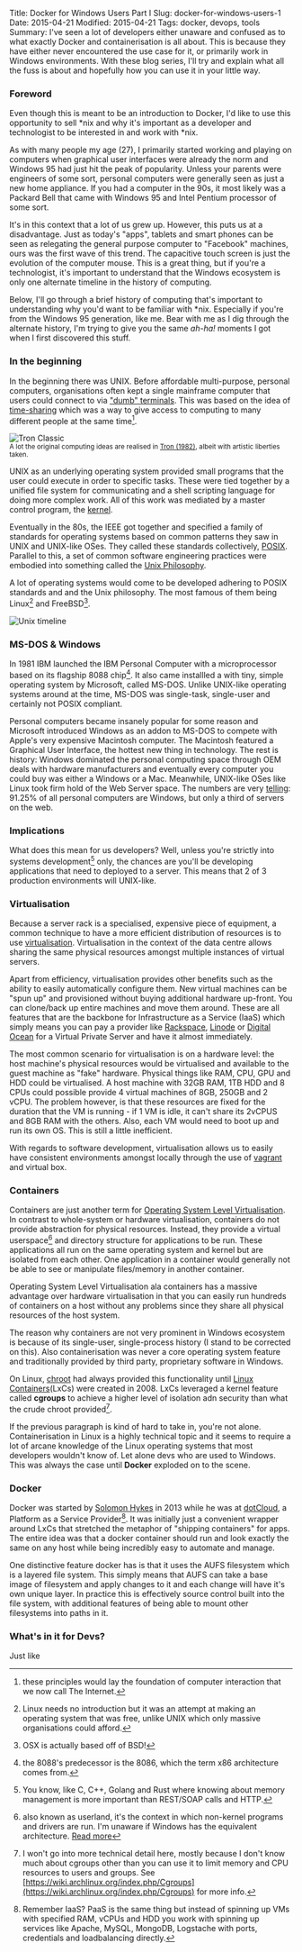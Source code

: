 Title: Docker for Windows Users Part I
Slug: docker-for-windows-users-1
Date: 2015-04-21
Modified: 2015-04-21
Tags: docker, devops, tools
Summary: I've seen a lot of developers either unaware and confused as to what exactly Docker and containerisation is all about. This is because they have either never encountered the use case for it, or primarily work in Windows environments. With these blog series, I'll try and explain what all the fuss is about and hopefully how you can use it in your little way.

### Foreword

Even though this is meant to be an introduction to Docker, I'd like to use this opportunity to sell *nix and why it's important as a developer and technologist to be interested in and work with *nix.

As with many people my age (27), I primarily started working and playing on computers when graphical user interfaces were already the norm and Windows 95 had just hit the peak of popularity. Unless your parents were engineers of some sort, personal computers were generally seen as just a new home appliance. If you had a computer in the 90s, it most likely was a Packard Bell that came with Windows 95 and Intel Pentium processor of some sort. 

It's in this context that a lot of us grew up. However, this puts us at a disadvantage. Just as today's "apps", tablets and smart phones can be seen as relegating the general purpose computer to "Facebook" machines, ours was the first wave of this trend. The capacitive touch screen is just the evolution of the computer mouse. This is a great thing, but if you're a technologist, it's important to understand that the Windows ecosystem is only one alternate timeline in the history of computing.

Below, I'll go through a brief history of computing that's important to understanding why you'd want to be familiar with *nix. Especially if you're from the Windows 95 generation, like me. Bear with me as I dig through the alternate history, I'm trying to give you the same _ah-ha!_ moments I got when I first discovered this stuff.

### In the beginning
In the beginning there was UNIX. Before affordable multi-purpose, personal computers, organisations often kept a single mainframe computer that users could connect to via ["dumb" terminals](https://en.wikipedia.org/wiki/Computer_terminal#Dumb_terminals). This was based on the idea of [time-sharing](https://en.wikipedia.org/wiki/Time-sharing) which was a way to give access to computing to many different people at the same time[^internet].

![Tron Classic](http://i.imgur.com/lYUYMUG.jpg)
<br/><small>A lot the original computing ideas are realised in [Tron (1982)](http://www.imdb.com/title/tt0084827/), albeit with artistic liberties taken.</small>

UNIX as an underlying operating system provided small programs that the user could execute in order to specific tasks. These were tied together by a unified file system for communicating and a shell scripting language for doing more complex work. All of this work was mediated by a master control program, the [kernel](https://en.wikipedia.org/wiki/Kernel_(operating_system)).

Eventually in the 80s, the IEEE got together and specified a family of standards for operating systems based on common patterns they saw in UNIX and UNIX-like OSes. They called these standards collectively, [POSIX](https://en.wikipedia.org/wiki/POSIX). Parallel to this, a set of common software engineering practices were embodied into something called the [Unix Philosophy](https://en.wikipedia.org/wiki/Unix_philosophy).

A lot of operating systems would come to be developed adhering to POSIX standards and and the Unix philosophy. The most famous of them being Linux[^linux] and FreeBSD[^OSX].

![Unix timeline](https://upload.wikimedia.org/wikipedia/commons/c/cd/Unix_timeline.en.svg)

### MS-DOS & Windows

In 1981 IBM launched the IBM Personal Computer with a microprocessor based on its flagship 8088 chip[^8088]. It also came installled a with tiny, simple operating system by Microsoft, called MS-DOS. Unlike UNIX-like operating systems around at the time, MS-DOS was single-task, single-user and certainly not POSIX compliant.

Personal computers became insanely popular for some reason and Microsoft introduced Windows as an addon to MS-DOS to compete with Apple's very expensive Macintosh computer. The Macintosh featured a Graphical User Interface, the hottest new thing in technology. The rest is history: Windows dominated the personal computing space through OEM deals with hardware manufacturers and eventually every computer you could buy was either a Windows or a Mac. Meanwhile, UNIX-like OSes like Linux took firm hold of the Web Server space. The numbers are very [telling](https://en.wikipedia.org/wiki/Usage_share_of_operating_systems#Market_share_by_category): 91.25% of all personal computers are Windows, but only a third of servers on the web.

### Implications

What does this mean for us developers? Well, unless you're strictly into systems development[^systems development] only, the chances are you'll be developing applications that need to deployed to a server. This means that 2 of 3 production environments will UNIX-like.

### Virtualisation

Because a server rack is a specialised, expensive piece of equipment, a common technique to have a more efficient distribution of resources is to use [virtualisation](https://en.wikipedia.org/wiki/Hardware_virtualization). Virtualisation in the context of the data centre allows sharing the same physical resources amongst multiple instances of virtual servers. 

Apart from efficiency, virtualisation provides other benefits such as the ability to easily automatically configure them. New virtual machines can be "spun up" and provisioned without buying additional hardware up-front. You can clone/back up entire machines and move them around. These are all features that are the backbone for Infrastructure as a Service (IaaS) which simply means you can pay a provider like [Rackspace](http://rackspace.com/), [Linode](https://www.linode.com/) or [Digital Ocean](https://www.digitalocean.com/) for a Virtual Private Server and have it almost immediately.

The most common scenario for virtualisation is on a hardware level: the host machine's physical resources would be virtualised and available to the guest machine as "fake" hardware. Physical things like RAM, CPU, GPU and HDD could be virtualised. A host machine with 32GB RAM, 1TB HDD and 8 CPUs could possible provide 4 virtual machines of 8GB, 250GB and 2 vCPU. The problem however, is that these resources are fixed for the duration that the VM is running - if 1 VM is idle, it can't share its 2vCPUS and 8GB RAM with the others. Also, each VM would need to boot up and run its own OS. This is still a little inefficient.

With regards to software development, virtualisation allows us to easily have consistent environments amongst locally through the use of [vagrant](http://vagrantup.com/) and virtual box.

### Containers

Containers are just another term for [Operating System Level Virtualisation](https://en.wikipedia.org/wiki/Operating-system-level_virtualization). In contrast to whole-system or hardware virtualisation, containers do not provide abstraction for physical resources. Instead, they provide a virtual userspace[^userspace] and directory structure for applications to be run. These applications all run on the same operating system and kernel but are isolated from each other. One application in a container would generally not be able to see or manipulate files/memory in another container.

Operating System Level Virtualisation ala containers has a massive advantage over hardware virtualisation in that you can easily run hundreds of containers on a host without any problems since they share all physical resources of the host system.

The reason why containers are not very prominent in Windows ecosystem is because of its single-user, single-process history (I stand to be corrected on this). Also containerisation was never a core operating system feature and traditionally provided by third party, proprietary software in Windows.

On Linux, [chroot](https://en.wikipedia.org/wiki/Chroot) had always provided this functionality until [Linux Containers](https://wiki.archlinux.org/index.php/Linux_Containers)(LxCs) were created in 2008. LxCs leveraged a kernel feature called **cgroups** to achieve a higher level of isolation adn security than what the crude chroot provided[^cgroups].

If the previous paragraph is kind of hard to take in, you're not alone. Containerisation in Linux is a highly technical topic and it seems to require a lot of arcane knowledge of the Linux operating systems that most developers wouldn't know of. Let alone devs who are used to Windows. This was always the case until **Docker** exploded on to the scene.

### Docker
Docker was started by [Solomon Hykes](https://twitter.com/solomonstre) in 2013 while he was at [dotCloud](https://www.dotcloud.com/), a Platform as a Service Provider[^PaaS]. It was initially just a convenient wrapper around LxCs that stretched the metaphor of "shipping containers" for apps. The entire idea was that a docker container should run and look exactly the same on any host while being incredibly easy to automate and manage.

One distinctive feature docker has is that it uses the AUFS filesystem which is a layered file system. This simply means that AUFS can take a base image of filesystem and apply changes to it and each change will have it's own unique layer. In practice this is effectively source control built into the file system, with additional features of being able to mount other filesystems into paths in it.


### What's in it for Devs?
Just like 



[^internet]: these principles would lay the foundation of computer interaction that we now call The Internet.

[^linux]: Linux needs no introduction but it was an attempt at making an operating system that was free, unlike UNIX which only massive organisations could afford.

[^OSX]: OSX is actually based off of BSD!

[^8088]: the 8088's predecessor is the 8086, which the term x86 architecture comes from.

[^systems development]: You know, like C, C++, Golang and Rust where knowing about memory management is more important than REST/SOAP calls and HTTP.

[^userspace]: also known as userland, it's the context in which non-kernel programs and drivers are run. I'm unaware if Windows has the equivalent architecture. [Read more](https://en.wikipedia.org/wiki/Operating-system-level_virtualization)

[^cgroups]: I won't go into more technical detail here, mostly because I don't know much about cgroups other than you can use it to limit memory and CPU resources to users and groups. See [https://wiki.archlinux.org/index.php/Cgroups](https://wiki.archlinux.org/index.php/Cgroups) for more info.

[^PaaS]: Remember IaaS? PaaS is the same thing but instead of spinning up VMs with specified RAM, vCPUs and HDD you work with spinning up services like Apache, MySQL, MongoDB, Logstache with ports, credentials and loadbalancing directly.